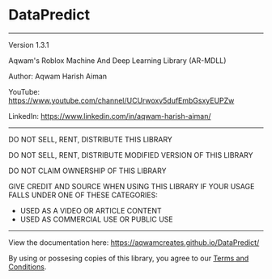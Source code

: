 # DataPredict


--------------------------------------------------------------------

Version 1.3.1

Aqwam's Roblox Machine And Deep Learning Library (AR-MDLL)

Author: Aqwam Harish Aiman
	
YouTube: https://www.youtube.com/channel/UCUrwoxv5dufEmbGsxyEUPZw
	
LinkedIn: https://www.linkedin.com/in/aqwam-harish-aiman/
	
--------------------------------------------------------------------
	
DO NOT SELL, RENT, DISTRIBUTE THIS LIBRARY
	
DO NOT SELL, RENT, DISTRIBUTE MODIFIED VERSION OF THIS LIBRARY
	
DO NOT CLAIM OWNERSHIP OF THIS LIBRARY
	
GIVE CREDIT AND SOURCE WHEN USING THIS LIBRARY IF YOUR USAGE FALLS UNDER ONE OF THESE CATEGORIES:
	
- USED AS A VIDEO OR ARTICLE CONTENT
- USED AS COMMERCIAL USE OR PUBLIC USE
	
--------------------------------------------------------------------

View the documentation here: https://aqwamcreates.github.io/DataPredict/

By using or possesing copies of this library, you agree to our [Terms and Conditions](docs/TermsAndConditions.md).
